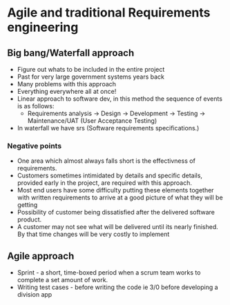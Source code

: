 # Agile and traditional Requirements engineering

## Big bang/Waterfall approach

- Figure out whats to be included in the entire project
- Past for very large government systems years back
- Many problems with this approach
- Everything everywhere all at once!
- Linear approach to software dev, in this method the sequence of events
  is as follows:
  - Requirements analysis -\> Design -\> Development -\> Testing -\>
    Maintenance/UAT (User Acceptance Testing)
- In waterfall we have srs (Software requirements specifications.)

### Negative points

- One area which almost always falls short is the effectivness of
  requirements.
- Customers sometimes intimidated by details and specific details,
  provided early in the project, are required with this approach.
- Most end users have some difficulty putting these elements together
  with written requirements to arrive at a good picture of what they
  will be getting
- Possibility of customer being dissatisfied after the delivered
  software product.
- A customer may not see what will be delivered until its nearly
  finished. By that time changes will be very costly to implement

## Agile approach

- Sprint - a short, time-boxed period when a scrum team works to
  complete a set amount of work.
- Writing test cases - before writing the code ie 3/0 before developing
  a division app
